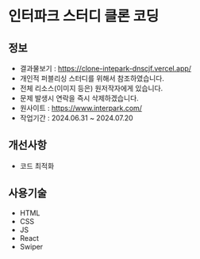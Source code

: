 # 인터파크 스터디 클론 코딩

## 정보

- 결과물보기 : https://clone-intepark-dnscjf.vercel.app/
- 개인적 퍼블리싱 스터디를 위해서 참조하였습니다.
- 전체 리소스(이미지 등은) 원저작자에게 있습니다.
- 문제 발생시 연락을 즉시 삭제하겠습니다.
- 원사이트 : https://www.interpark.com/
- 작업기간 : 2024.06.31 ~ 2024.07.20

## 개선사항

- 코드 최적화

## 사용기술

- HTML
- CSS
- JS
- React
- Swiper
